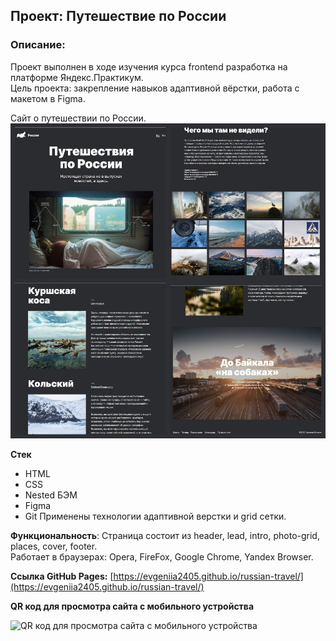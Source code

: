 ## Проект: Путешествие по России

### Описание:
Проект выполнен в ходе изучения курса frontend разработка на платформе Яндекс.Практикум.</br>
Цель проекта: закрепление навыков адаптивной вёрстки, работа с макетом в Figma.

Сайт о путешествии по России.</br>
![](/images/PageCollages.jpg)

**Стек**
- HTML
- CSS
- Nested БЭМ
- Figma
- Git
  Применены технологии адаптивной верстки и grid сетки.</br>

**Функциональность**: Страница состоит из header, lead, intro, photo-grid, places, cover, footer.</br>
Работает в браузерах: Opera, FireFox, Google Chrome, Yandex Browser.</br>

**Ссылка GitHub Pages:**
[https://evgeniia2405.github.io/russian-travel/](https://evgeniia2405.github.io/russian-travel/)

**QR код для просмотра сайта с мобильного устройства**

![QR код для просмотра сайта с мобильного устройства](http://qrcoder.ru/code/?https%3A%2F%2Fevgeniia2405.github.io%2Frussian-travel%2F&4&0)
